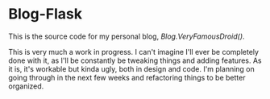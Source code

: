 # Blog-Flask
This is the source code for my personal blog, *Blog.VeryFamousDroid()*.

This is very much a work in progress. I can't imagine I'll ever be completely done with it, as I'll be constantly be tweaking things and adding features. As it is, it's workable but kinda ugly, both in design and code. I'm planning on going through in the next few weeks and refactoring things to be better organized.
